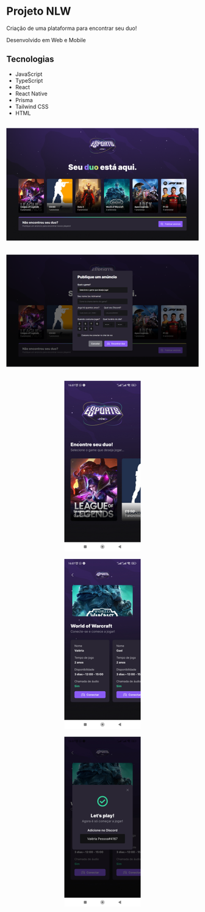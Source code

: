 <h1 align="left">Projeto NLW</h1>

<p align="left">Criação de uma plataforma para encontrar seu duo!<p>

<p align="left">Desenvolvido em Web e Mobile<p>

## Tecnologias
<ul>
  <li>JavaScript</li>
  <li>TypeScript</li>
  <li>React</li>
  <li>React Native</li>
  <li>Prisma</li>
  <li>Tailwind CSS</li>
  <li>HTML</li>
</ul>
<br>

<!--
![Projeto NLW](/project-images/img-1.png "Projeto NLW")
<br><br><br>

![Projeto NLW](/project-images/img-2.png "Projeto NLW")
<br><br><br>

![Projeto NLW](/project-images/img-3.jpg "Projeto NLW")
<br><br><br>

![Projeto NLW](/project-images/img-4.jpg "Projeto NLW")
<br><br><br>

![Projeto NLW](/project-images/img-5.jpg "Projeto NLW")
<br><br><br>      -->

<img src="project-images/img-1.png" alt="Projeto NLW">
<br><br><br>

<img src="project-images/img-2.png" alt="Projeto NLW">
<br><br><br>

<div align="center">
  <img src="project-images/img-3.jpg" alt="Projeto NLW" width="200px">
  <br><br>

  <img src="project-images/img-4.jpg" alt="Projeto NLW" width="200px">
  <br><br>
  
  <img src="project-images/img-5.jpg" alt="Projeto NLW" width="200px">
</div>

